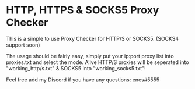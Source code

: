 # HTTP, HTTPS & SOCKS5 Proxy Checker

This is a simple to use Proxy Checker for HTTP/S or SOCKS5. (SOCKS4 support soon)

The usage should be fairly easy, simply put your ip:port proxy list into proxies.txt and select the mode.
Alive HTTP/S proxies will be seperated into "working_http/s.txt" & SOCKS5 into "working_socks5.txt"!

Feel free add my Discord if you have any questions: enes#5555

